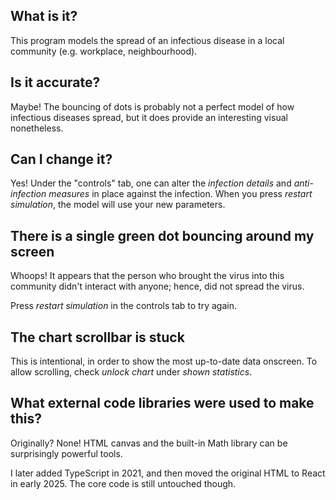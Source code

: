 ## What is it?

This program models the spread of an infectious disease in a local community (e.g. workplace, neighbourhood).

## Is it accurate?

Maybe! The bouncing of dots is probably not a perfect model of how infectious diseases spread, but it does provide an interesting visual nonetheless.

## Can I change it?

Yes! Under the "controls" tab, one can alter the _infection details_ and _anti-infection measures_ in place against the infection. When you press _restart simulation_, the model will use your new parameters.

## There is a single green dot bouncing around my screen

Whoops! It appears that the person who brought the virus into this community didn't interact with anyone; hence, did not spread the virus.

Press _restart simulation_ in the controls tab to try again.

## The chart scrollbar is stuck

This is intentional, in order to show the most up-to-date data onscreen. To allow scrolling, check _unlock chart_ under _shown statistics_.

## What external code libraries were used to make this?

Originally? None! HTML canvas and the built-in Math library can be surprisingly powerful tools.

I later added TypeScript in 2021, and then moved the original HTML to React in early 2025. The core code is still untouched though.
